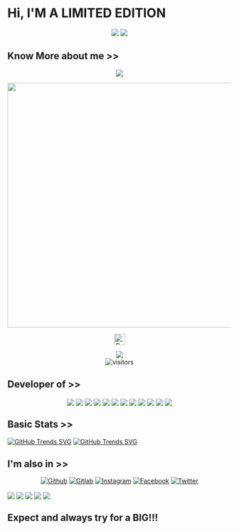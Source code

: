 # Hi, I'M A LIMITED EDITION

<p align="center">
<img src="https://raw.githubusercontent.com/RDXLR/RDXLR/main/IMG/rdxlr_logo_gif.gif">
<img src="https://raw.githubusercontent.com/RDXLR/RDXLR/main/IMG/keyboard.gif">
</p>

## Know More about me >>

<p align="center">
<img src="https://github-readme-stats.vercel.app/api?username=RDXLR&show_icons=true&theme=radical">
</p>

<p align="center">
<a href="https://github.com/rdxlr"><img width=550 src="https://github-profile-trophy.vercel.app/?username=rdxlr&theme=dracula&no-frame=true&title=Followers,Stars,Commit,Repository,Issues"/></a>
</p>

<p align="center">
<a href="https://github.com/rdxlr"><img height="25" title="Counter" src="https://komarev.com/ghpvc/?username=rdxlr&color=blueviolet&style=flat-square"></a>
</p>

<p align="center">
<a href="https://hits.seeyoufarm.com"><img src="https://hits.seeyoufarm.com/api/count/incr/badge.svg?url=https%3A%2F%2Fgithub.com%2FRDXLR&count_bg=%2379C83D&title_bg=%23555555&icon=&icon_color=%23E7E7E7&title=hits&edge_flat=true"/></a>
<br>
<img align="center" alt="visitors" src="https://visitor-badge.glitch.me/badge?page_id=RDXLR-admin&style=flat-square" />
</p>

## Developer of >>

<p align="center">
<a href="https://github.com/RDXLR/NPhisher" ><img align="center" src="https://github-readme-stats.vercel.app/api/pin/?username=RDXLR&repo=NPhisher&theme=radical"></a>
<a href="https://github.com/RDXLR/LPhisher" ><img align="center" src="https://github-readme-stats.vercel.app/api/pin/?username=RDXLR&repo=LPhisher&theme=radical"></a>
<a href="https://github.com/RDXLR/Tunneler" ><img align="center" src="https://github-readme-stats.vercel.app/api/pin/?username=RDXLR&repo=Tunneler&theme=radical"></a>
<a href="https://github.com/RDXLR/Metasploit-Termux" ><img align="center" src="https://github-readme-stats.vercel.app/api/pin/?username=RDXLR&repo=Metasploit-Termux&theme=radical"></a>
<a href="https://github.com/RDXLR/Nethunter-Termux" ><img align="center" src="https://github-readme-stats.vercel.app/api/pin/?username=RDXLR&repo=Nethunter-Termux&theme=radical"></a>
<a href="https://github.com/RDXLR/Webgoat-Termux" ><img align="center" src="https://github-readme-stats.vercel.app/api/pin/?username=RDXLR&repo=Webgoat-Termux&theme=radical"></a>
<a href="https://github.com/RDXLR/Ubuntu-Termux" ><img align="center" src="https://github-readme-stats.vercel.app/api/pin/?username=RDXLR&repo=Ubuntu-Termux&theme=radical"></a>
<a href="https://github.com/RDXLR/fl00d-wifi" ><img align="center" src="https://github-readme-stats.vercel.app/api/pin/?username=RDXLR&repo=fl00d-wifi&theme=radical"></a>
<a href="https://github.com/RDXLR/Forward-SMS" ><img align="center" src="https://github-readme-stats.vercel.app/api/pin/?username=RDXLR&repo=Forward-SMS&theme=radical"></a>
<a href="https://github.com/RDXLR/Mailogger" ><img align="center" src="https://github-readme-stats.vercel.app/api/pin/?username=RDXLR&repo=Mailogger&theme=radical"></a>
<a href="https://github.com/RDXLR/plit" ><img align="center" src="https://github-readme-stats.vercel.app/api/pin/?username=RDXLR&repo=PLIT&theme=radical"></a>
<a href="https://github.com/RDXLR/MSF-payload-autostart" ><img align="center" src="https://github-readme-stats.vercel.app/api/pin/?username=RDXLR&repo=MSF-payload-autostart&theme=radical"></a>
</p>
 
## Basic Stats >>
[![GitHub Trends SVG](https://api.githubtrends.io/user/svg/RDXLR/langs?time_range=one_year&theme=synthwaves)](https://githubtrends.io)
[![GitHub Trends SVG](https://api.githubtrends.io/user/svg/RDXLR/repos?time_range=one_year&theme=synthwaves)](https://githubtrends.io)

## I'm also in >>
<p align="center">
<a href="https://github.com/RDXLR"><img title="Github" src="https://img.shields.io/badge/rdxlr-grey?style=for-the-badge&logo=github"></a>
<a href="https://gitlab.com/RDXLR"><img title="Gitlab" src="https://img.shields.io/badge/rdxlr-orange?style=for-the-badge&logo=gitlab"></a>
<a href="https://instagram.com/rdxlr0/"><img title="Instagram" src="https://img.shields.io/badge/rdxlr-pink?style=for-the-badge&logo=instagram"></a>
<a href="#"><img title="Facebook" src="https://img.shields.io/badge/rdxlr-blue?style=for-the-badge&logo=facebook"></a>
<a href="#"><img title="Twitter" src="https://img.shields.io/badge/rdxlr-lightblue?style=for-the-badge&logo=twitter"></a>

<a href="https://github.com/RDXLR" ><img align="center" src="https://raw.githubusercontent.com/RDXLR/rdxlr.github.io/main/socialmedia/pics/github.png"></a>
<a href="https://gitlab.com/RDXLR" ><img align="center" src="https://raw.githubusercontent.com/RDXLR/rdxlr.github.io/main/socialmedia/pics/gitlab.png"></a>
<a href="https://instagram.com/rdxlr0/" ><img align="center" src="https://raw.githubusercontent.com/RDXLR/rdxlr.github.io/main/socialmedia/pics/instagram.png"></a>
<a href="#" ><img align="center" src="https://raw.githubusercontent.com/RDXLR/rdxlr.github.io/main/socialmedia/pics/facebook.png"></a>
<a href="#" ><img align="center" src="https://raw.githubusercontent.com/RDXLR/rdxlr.github.io/main/socialmedia/pics/twitter.png"></a>
</p>

## Expect and always try for a BIG!!!
